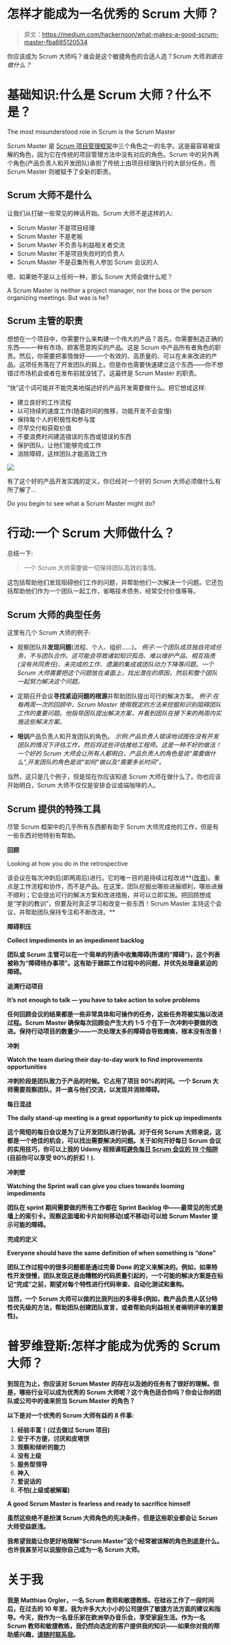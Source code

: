# 怎样才能成为一名优秀的 Scrum 大师？

> 原文：<https://medium.com/hackernoon/what-makes-a-good-scrum-master-fba685120534>

你应该成为 Scrum 大师吗？谁会是这个敏捷角色的合适人选？Scrum 大师*到底在做什么？*

# 基础知识:什么是 Scrum 大师？什么不是？

The most misunderstood role in Scrum is the Scrum Master

Scrum Master 是 [Scrum 项目管理框架](https://www.scrum.org)中三个角色之一的名字。这是最容易被误解的角色，因为它在传统的项目管理方法中没有对应的角色。Scrum 中的另外两个角色(产品负责人和开发团队)承担了传统上由项目经理执行的大部分任务，而 Scrum Master 则被赋予了全新的职责。

## Scrum 大师不是什么

让我们从打破一些常见的神话开始。Scrum 大师不是这样的人:

*   Scrum Master 不是项目经理
*   Scrum Master 不是老板
*   Scrum Master 不负责与利益相关者交流
*   Scrum Master 不是项目失败时的负责人
*   Scrum Master 不是召集所有人参加 Scrum 会议的人

嗯，如果她不是以上任何一种，那么 Scrum 大师会做什么呢？

A Scrum Master is neither a project manager, nor the boss or the person organizing meetings. But was is he?

## Scrum 主管的职责

想想在一个项目中，你需要什么来构建一个伟大的产品？首先，你需要制造正确的东西——一种有市场、顾客愿意购买的产品。这是 Scrum 中产品所有者角色的职责。然后，你需要把事情做好——一个有效的、高质量的、可以在未来改进的产品。这项任务落在了开发团队的肩上。但是你也需要快速建立这个东西——你不想错过市场机会或者在发布前就没钱了。这最终是 Scrum Master 的职责。

“快”这个词可能并不能完美地描述好的产品开发需要做什么。把它想成这样:

*   建立良好的工作流程
*   以可持续的速度工作(随着时间的推移，功能开发不会变慢)
*   保持每个人的积极性和参与度
*   尽早交付和获取价值
*   不要浪费时间建造错误的东西或错误的东西
*   保护团队，让他们能够完成工作
*   消除障碍，这样团队才能高效工作

![](img/6361c24b284da471ddea4f0304c8bbf3.png)

有了这个好的产品开发实践的定义，你已经对一个好的 Scrum 大师必须做什么有所了解了…

Do you begin to see what a Scrum Master might do?

# 行动:一个 Scrum 大师做什么？

总结一下:

> 一个 Scrum 大师需要做一切保持团队高效的事情。

这包括帮助他们发现阻碍他们工作的问题，并帮助他们一次解决一个问题。它还包括帮助他们作为一个团队一起工作，省略技术债务，经常交付价值等等。

## Scrum 大师的典型任务

这里有几个 Scrum 大师的例子:

*   观察团队并**发现问题**(流程、个人、组织……)。
    *例子:一个团队成员独自完成任务，不与团队合作。这可能会导致诸如知识孤岛、难以维护产品、相互指责(没有共同责任)、未完成的工作、遗漏的集成或团队动力下降等问题。一个 Scrum 大师需要把这个问题放在桌面上，找出潜在的原因，然后和整个团队一起努力解决这个问题。*

*   定期召开会议**寻找紧迫问题的根源**并帮助团队提出可行的解决方案。
    *例子:在每两周一次的回顾中，Scrum Master 使用既定的方法来挖掘和识别阻碍团队工作的重要问题。他指导团队提出解决方案，并看到团队在接下来的两周内实施这些解决方案。*

*   **培训**产品负责人和开发团队的角色。
    *示例:产品负责人错误地试图在没有开发团队的情况下评估工作，然后将这些评估推给工程师。这是一种不好的做法！一个好的 Scrum 大师会让所有人都明白，产品负责人的角色是说“需要做什么”,开发团队的角色是说“如何”做以及“需要多长时间”。*

当然，这只是几个例子，但是现在你应该知道 Scrum 大师在做什么了。你也应该开始明白，Scrum 大师不仅仅是安排会议或端咖啡的人。

## Scrum 提供的特殊工具

尽管 Scrum 框架中的几乎所有东西都有助于 Scrum 大师完成他的工作，但是有一些东西对他特别有帮助。

**回顾**

Looking at how you do in the retrospective

该会议在每次冲刺后(即两周后)进行。它的唯一目的是持续过程改进**([改善](https://en.wikipedia.org/wiki/Kaizen))。重点是工作流程和协作，而不是产品。在这里，团队挖掘出哪些进展顺利，哪些进展不顺利；它会提出可行的解决方案和改进措施，并可以立即实施。把回顾想成是“学到的教训”，但要及时真正学习和改变一些东西！Scrum Master 主持这个会议，并帮助团队保持专注和不断改进。**

****障碍积压****

**Collect impediments in an impediment backlog**

**团队或 Scrum 主管可以在一个简单的列表中收集障碍(所谓的“障碍”)，这个列表被称为“障碍待办事项”。这有助于跟踪工作过程中的问题，并优先处理最紧迫的障碍。**

****追溯行动项目****

**It’s not enough to talk — you have to take action to solve problems**

**任何回顾会议的结果都是一些非常具体和可操作的任务，这些任务将被实施以改进过程。Scrum Master 确保每次回顾会产生大约 1-5 个在下一次冲刺中要做的改进。保持行动项目的数量少——一次处理太多的障碍会导致瘫痪，根本没有改善！**

****冲刺****

**Watch the team during their day-to-day work to find improvements opportunities**

**冲刺阶段是团队致力于产品的时候。它占用了项目 90%的时间。一个 Scrum 大师需要观察团队，并一直与他们交流，以发现并消除障碍。**

****每日混战****

**The daily stand-up meeting is a great opportunity to pick up impediments**

**这个简短的每日会议是为了让开发团队进行协调。对于任何 Scrum 大师来说，这都是一个绝佳的机会，可以找出需要解决的问题。关于如何开好每日 Scrum 会议的实用技巧，你可以上我的 Udemy 视频课程[避免每日 Scrum 会议的 19 个陷阱](https://www.udemy.com/the-daily-scrum-common-pitfalls-and-how-to-avoid-them/?couponCode=DAILY_MEDIUM_1809)(目前你可以享受 90%的折扣！).**

****冲刺壁****

**Watching the Sprint wall can give you clues towards looming impediments**

**团队在 sprint 期间需要做的所有工作都在 Sprint Backlog 中——最常见的形式是墙上的索引卡。观察这面墙和卡片如何移动(或不移动)可以给 Scrum Master 提示可能的障碍。**

****完成的定义****

**Everyone should have the same definition of when something is “done”**

**团队工作过程中的很多问题都是通过完善 Done 的定义来解决的。例如，如果特性开发很慢，团队发现这是由糟糕的代码质量引起的，一个可能的解决方案是在标记“完成”之前，期望对每个特性进行代码审查、自动化测试和重构。**

**当然，一个 Scrum 大师可以做的比我列出的多得多(例如，教产品负责人区分特性优先级的方法，帮助团队创建团队宣言，或者帮助向利益相关者阐明评审的重要性)。**

# **普罗维登斯:怎样才能成为优秀的 Scrum 大师？**

**到现在为止，你应该对 Scrum Master 的存在以及她的任务有了很好的理解。但是，哪些行业可以成为优秀的 Scrum 大师呢？这个角色适合你吗？你会让你的团队或公司中的谁来担当 Scrum Master 的角色？**

**以下是对一个优秀的 Scrum 大师有益的 8 件事:**

1.  **经验丰富！(过去做过 Scrum 项目)**
2.  **安于不方便，讨厌和皮塔饼**
3.  **观察和倾听的能力**
4.  **没有上级**
5.  **服务型领导**
6.  **神入**
7.  **爱说话的**
8.  **不怕(上级或被解雇)**

**A good Scrum Master is fearless and ready to sacrifice himself**

**虽然这些绝不是扮演 Scrum 大师角色的先决条件，但是这些职业都会让 Scrum 大师受益匪浅。**

**我希望我能让你更好地理解“Scrum Master”这个经常被误解的角色到底是什么。也许我甚至可以说服你自己成为一名 Scrum 大师。**

# **关于我**

**我是 Matthias Orgler，一名 Scrum 教师和敏捷教练。在硅谷工作了一段时间后，在过去的 10 年里，我为许多大大小小的公司提供了敏捷方法方面的建议和指导。今天，我作为一名音乐家在欧洲举办音乐会，享受家庭生活。作为一名 Scrum 教师和敏捷教练，我仍然向选定的客户提供我的知识——如果你对我的帮助感兴趣，[请随时联系我](https://www.linkedin.com/in/orgler/)。**